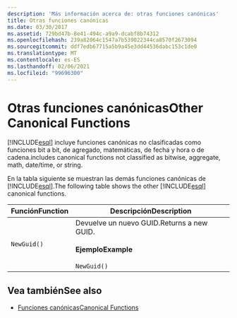 ```yaml
---
description: 'Más información acerca de: otras funciones canónicas'
title: Otras funciones canónicas
ms.date: 03/30/2017
ms.assetid: 729bd47b-8e41-494c-a9a9-dcabf8b74312
ms.openlocfilehash: 239a82064c1547a7b539022344ca8570f2673094
ms.sourcegitcommit: ddf7edb67715a5b9a45e3dd44536dabc153c1de0
ms.translationtype: MT
ms.contentlocale: es-ES
ms.lasthandoff: 02/06/2021
ms.locfileid: "99696300"
---
```

# <a name="other-canonical-functions"></a><span data-ttu-id="3d524-103">Otras funciones canónicas</span><span class="sxs-lookup"><span data-stu-id="3d524-103">Other Canonical Functions</span></span>

[!INCLUDE[esql](../../../../../../includes/esql-md.md)] <span data-ttu-id="3d524-104">incluye funciones canónicas no clasificadas como funciones bit a bit, de agregado, matemáticas, de fecha y hora o de cadena.</span><span class="sxs-lookup"><span data-stu-id="3d524-104">includes canonical functions not classified as bitwise, aggregate, math, date/time, or string.</span></span>  
  
 <span data-ttu-id="3d524-105">En la tabla siguiente se muestran las demás funciones canónicas de [!INCLUDE[esql](../../../../../../includes/esql-md.md)].</span><span class="sxs-lookup"><span data-stu-id="3d524-105">The following table shows the other [!INCLUDE[esql](../../../../../../includes/esql-md.md)] canonical functions.</span></span>  
  
|<span data-ttu-id="3d524-106">Función</span><span class="sxs-lookup"><span data-stu-id="3d524-106">Function</span></span>|<span data-ttu-id="3d524-107">Descripción</span><span class="sxs-lookup"><span data-stu-id="3d524-107">Description</span></span>|  
|--------------|-----------------|  
|`NewGuid()`|<span data-ttu-id="3d524-108">Devuelve un nuevo GUID.</span><span class="sxs-lookup"><span data-stu-id="3d524-108">Returns a new GUID.</span></span><br /><br /> <span data-ttu-id="3d524-109">**Ejemplo**</span><span class="sxs-lookup"><span data-stu-id="3d524-109">**Example**</span></span><br /><br /> `NewGuid()`|  
  
## <a name="see-also"></a><span data-ttu-id="3d524-110">Vea también</span><span class="sxs-lookup"><span data-stu-id="3d524-110">See also</span></span>

- [<span data-ttu-id="3d524-111">Funciones canónicas</span><span class="sxs-lookup"><span data-stu-id="3d524-111">Canonical Functions</span></span>](canonical-functions.md)

